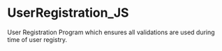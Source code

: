 # UserRegistration_JS
User Registration Program which ensures all validations are used during time of user registry.

